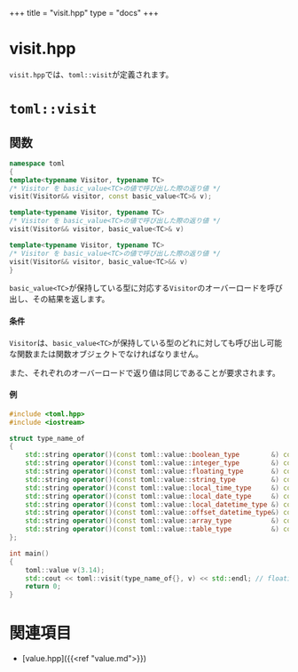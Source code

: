 +++
title = "visit.hpp"
type  = "docs"
+++

# visit.hpp

`visit.hpp`では、`toml::visit`が定義されます。

# `toml::visit`

## 関数

```cpp
namespace toml
{
template<typename Visitor, typename TC>
/* Visitor を basic_value<TC>の値で呼び出した際の返り値 */
visit(Visitor&& visitor, const basic_value<TC>& v);

template<typename Visitor, typename TC>
/* Visitor を basic_value<TC>の値で呼び出した際の返り値 */
visit(Visitor&& visitor, basic_value<TC>& v)

template<typename Visitor, typename TC>
/* Visitor を basic_value<TC>の値で呼び出した際の返り値 */
visit(Visitor&& visitor, basic_value<TC>&& v)
}
```

`basic_value<TC>`が保持している型に対応する`Visitor`のオーバーロードを呼び出し、その結果を返します。

#### 条件

`Visitor`は、`basic_value<TC>`が保持している型のどれに対しても呼び出し可能な関数または関数オブジェクトでなければなりません。

また、それぞれのオーバーロードで返り値は同じであることが要求されます。

#### 例

```cpp
#include <toml.hpp>
#include <iostream>

struct type_name_of
{
    std::string operator()(const toml::value::boolean_type        &) const {return "boolean";}
    std::string operator()(const toml::value::integer_type        &) const {return "integer";}
    std::string operator()(const toml::value::floating_type       &) const {return "floating";}
    std::string operator()(const toml::value::string_type         &) const {return "string";}
    std::string operator()(const toml::value::local_time_type     &) const {return "local_time";}
    std::string operator()(const toml::value::local_date_type     &) const {return "local_date";}
    std::string operator()(const toml::value::local_datetime_type &) const {return "local_datetime";}
    std::string operator()(const toml::value::offset_datetime_type&) const {return "offset_datetime";}
    std::string operator()(const toml::value::array_type          &) const {return "array";}
    std::string operator()(const toml::value::table_type          &) const {return "table";}
};

int main()
{
    toml::value v(3.14);
    std::cout << toml::visit(type_name_of{}, v) << std::endl; // floating
    return 0;
}
```

# 関連項目

- [value.hpp]({{<ref "value.md">}})
